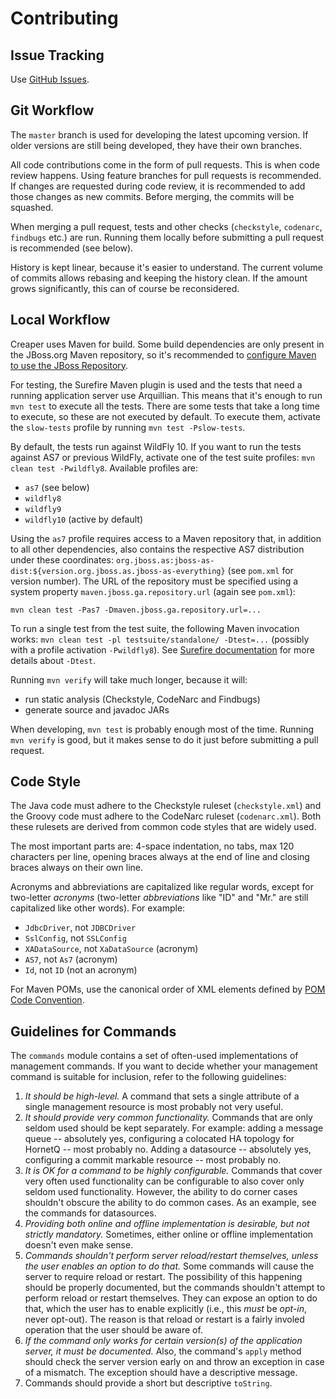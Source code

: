 # Contributing

## Issue Tracking

Use [GitHub Issues](https://github.com/wildfly-extras/creaper/issues).

## Git Workflow

The `master` branch is used for developing the latest upcoming version.
If older versions are still being developed, they have their own branches.

All code contributions come in the form of pull requests. This is when code
review happens. Using feature branches for pull requests is recommended.
If changes are requested during code review, it is recommended to add those
changes as new commits. Before merging, the commits will be squashed.

When merging a pull request, tests and other checks (`checkstyle`, `codenarc`,
`findbugs` etc.) are run. Running them locally before submitting a pull request
is recommended (see below).

History is kept linear, because it's easier to understand. The current volume
of commits allows rebasing and keeping the history clean. If the amount grows
significantly, this can of course be reconsidered.

## Local Workflow

Creaper uses Maven for build. Some build dependencies are only present in
the JBoss.org Maven repository, so it's recommended to
[configure Maven to use the JBoss Repository](https://developer.jboss.org/wiki/MavenGettingStarted-Developers).

For testing, the Surefire Maven plugin is used and the tests that need
a running application server use Arquillian. This means that it's enough to run
`mvn test` to execute all the tests. There are some tests that take a long
time to execute, so these are not executed by default. To execute them,
activate the `slow-tests` profile by running `mvn test -Pslow-tests`.

By default, the tests run against WildFly 10. If you want to run the tests
against AS7 or previous WildFly, activate one of the test suite profiles:
`mvn clean test -Pwildfly8`. Available profiles are:

- `as7` (see below)
- `wildfly8`
- `wildfly9`
- `wildfly10` (active by default)

Using the `as7` profile requires access to a Maven repository that, in addition
to all other dependencies, also contains the respective AS7 distribution under
these coordinates: `org.jboss.as:jboss-as-dist:${version.org.jboss.as.jboss-as-everything}`
(see `pom.xml` for version number). The URL of the repository must be specified
using a system property `maven.jboss.ga.repository.url` (again see `pom.xml`):

    mvn clean test -Pas7 -Dmaven.jboss.ga.repository.url=...

To run a single test from the test suite, the following Maven invocation works:
`mvn clean test -pl testsuite/standalone/ -Dtest=...` (possibly with a profile
activation `-Pwildfly8`). See
[Surefire documentation](http://maven.apache.org/surefire/maven-surefire-plugin/examples/single-test.html)
for more details about `-Dtest`.

Running `mvn verify` will take much longer, because it will:

- run static analysis (Checkstyle, CodeNarc and Findbugs)
- generate source and javadoc JARs

When developing, `mvn test` is probably enough most of the time. Running
`mvn verify` is good, but it makes sense to do it just before submitting
a pull request.

## Code Style

The Java code must adhere to the Checkstyle ruleset (`checkstyle.xml`) and
the Groovy code must adhere to the CodeNarc ruleset (`codenarc.xml`). Both
these rulesets are derived from common code styles that are widely used.

The most important parts are: 4-space indentation, no tabs, max 120 characters
per line, opening braces always at the end of line and closing braces always
on their own line.

Acronyms and abbreviations are capitalized like regular words, except for
two-letter _acronyms_ (two-letter _abbreviations_ like "ID" and "Mr." are
still capitalized like other words). For example:

- `JdbcDriver`, not `JDBCDriver`
- `SslConfig`, not `SSLConfig`
- `XADataSource`, not `XaDataSource` (acronym)
- `AS7`, not `As7` (acronym)
- `Id`, not `ID` (not an acronym)

For Maven POMs, use the canonical order of XML elements defined by
[POM Code Convention](http://maven.apache.org/developers/conventions/code.html#POM_Code_Convention).

## Guidelines for Commands

The `commands` module contains a set of often-used implementations
of management commands. If you want to decide whether your management
command is suitable for inclusion, refer to the following guidelines:

1. _It should be high-level._ A command that sets a single attribute
   of a single management resource is most probably not very useful.
2. _It should provide very common functionality._ Commands that are
   only seldom used should be kept separately. For example: adding
   a message queue -- absolutely yes, configuring a colocated HA topology
   for HornetQ -- most probably no. Adding a datasource -- absolutely yes,
   configuring a commit markable resource -- most probably no.
3. _It is OK for a command to be highly configurable._ Commands that cover
   very often used functionality can be configurable to also cover only
   seldom used functionality. However, the ability to do corner cases
   shouldn't obscure the ability to do common cases. As an example, see
   the commands for datasources.
4. _Providing both online and offline implementation is desirable,
   but not strictly mandatory._ Sometimes, either online or offline
   implementation doesn't even make sense.
5. _Commands shouldn't perform server reload/restart themselves, unless
   the user enables an option to do that._ Some commands will cause the server
   to require reload or restart. The possibility of this happening should be
   properly documented, but the commands shouldn't attempt to perform reload
   or restart themselves. They can expose an option to do that, which the user
   has to enable explicitly (i.e., this _must_ be _opt-in_, never opt-out).
   The reason is that reload or restart is a fairly involed operation that
   the user should be aware of.
6. _If the command only works for certain version(s) of the application
  server, it must be documented._ Also, the command's `apply` method
  should check the server version early on and throw an exception
  in case of a mismatch. The exception should have a descriptive message.
7. Commands should provide a short but descriptive `toString`.
